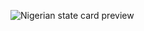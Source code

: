 ![Nigerian state card preview](https://github.com/user-attachments/assets/c4055d52-0689-42a9-a320-e5f4e6a0e128)